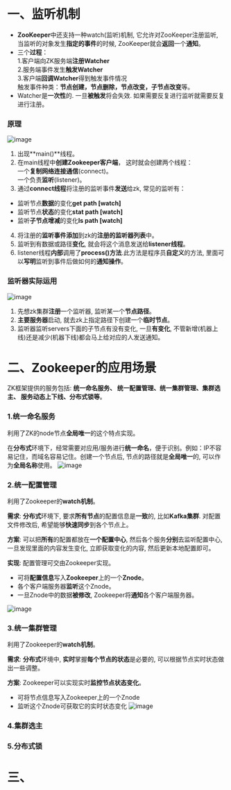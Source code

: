 # 一、监听机制
- **ZooKeeper**中还支持一种watch(监听)机制, 它允许对ZooKeeper注册监听, 当监听的对象发生**指定的事件**的时候, ZooKeeper就会**返回**一个**通知**。
- 三个**过程**：  
1.客户端向ZK服务端**注册Watcher**  
2.服务端事件发生**触发Watcher**  
3.客户端**回调Watcher**得到触发事件情况  
触发事件种类：**节点创建，节点删除，节点改变，子节点改变**等。
- Watcher是**一次性**的. 一旦**被触发**将会失效. 如果需要反复进行监听就需要反复进行注册。

### 原理
![image](https://img-blog.csdnimg.cn/20210822135531939.png?x-oss-process=image/watermark,type_ZmFuZ3poZW5naGVpdGk,shadow_10,text_aHR0cHM6Ly9ibG9nLmNzZG4ubmV0L20wXzU3NjY4MDQw,size_16,color_FFFFFF,t_70)
1. 出现**main()**线程。
2. 在main线程中**创建Zookeeper客户端**， 这时就会创建两个线程：  
一个**复制网络连接通信**(connect)。  
一个负责**监听**(listener)。
3. 通过**connect线程**将注册的监听事件**发送**给zk, 常见的监听有：
- 监听节点**数据**的变化**get path [watch]**
- 监听节点**状态**的变化**stat path [watch]**
- 监听**子节点增减**的变化**ls path [watch]**
4. 将注册的**监听事件添加**到zk的**注册的监听器列表**中。
5. 监听到有数据或路径**变化**, 就会将这个消息发送给**listener线程**。
6. listener线程**内部**调用了**process()方法**.此方法是程序员**自定义**的方法, 里面可以**写明**监听到事件后做如何的**通知操作**。

### 监听器实际运用
![image](http://m.qpic.cn/psc?/V51l0rcS20UiU61WKyG44Mc0pk23AOpL/bqQfVz5yrrGYSXMvKr.cqRsO0GbyIrTnfvPutZtzuoCmS6pHH*6j1riq3VBZvJjCToIDbb4ZzAUASBaY2mn8UAmw5fp0W8vHFro7gQQcZCI!/b&bo=*wTyAgAAAAADByk!&rf=viewer_4)
1. 先想zk集群**注册**一个监听器, 监听某一个**节点路径**。
2. **主要服务器**启动, 就去zk上指定路径下创建一个**临时节点**。
3. 监听器监听servers下面的子节点有没有变化, 一旦**有变化**, 不管新增(机器上线)还是减少(机器下线)都会马上给对应的人发送通知。

# 二、Zookeeper的应用场景
ZK框架提供的服务包括: **统一命名服务、 统一配置管理、统一集群管理、集群选主、 服务动态上下线、分布式锁等**。 

### 1.统一命名服务
利用了ZK的node节点**全局唯一**的这个特点实现。

在**分布式**环境下，经常需要对应用/服务进行**统一命名**，便于识别。例如：IP不容易记住，而域名容易记住。创建一个节点后, 节点的路径就是**全局唯一**的, 可以作为**全局名称**使用。 
![image](http://m.qpic.cn/psc?/V51l0rcS20UiU61WKyG44Mc0pk23AOpL/bqQfVz5yrrGYSXMvKr.cqUt*AvGQyj61sPOYTwYYzYrKFnNM5vXIYnjSfKZm3gj6CTGjbc7UbgooHa7BI9fbkWZkfP6oZKHrd2zJBUwhO*8!/b&bo=*wTyAgAAAAADByk!&rf=viewer_4)

### 2.统一配置管理
利用了Zookeeper的**watch机制**。

**需求**: **分布式**环境下, 要求**所有节点**的配置信息是**一致**的, 比如**Kafka集群**. 对配置文件修改后, 希望能够**快速同步**到各个节点上。

**方案**: 可以把**所有**的配置都放在**一个配置中心**, 然后各个服务**分别**去监听配置中心, 一旦发现里面的内容发生变化, 立即获取变化的内容, 然后更新本地配置即可。

**实现**: 配置管理可交由Zookeeper实现。
- 可将**配置信息**写入**Zookeeper**上的一个**Znode**。
- 各个客户端服务器**监听**这个Znode。
- 一旦Znode中的数据**被修改**, Zookeeper将**通知**各个客户端服务器。

![image](http://a1.qpic.cn/psc?/V51l0rcS20UiU61WKyG44Mc0pk23AOpL/bqQfVz5yrrGYSXMvKr.cqcCuNKeVN4yvoW.*oBietgi.NGK77gIAwdu5EosSFap6vvraEuA8s24BjBpJT6Vu7rh93.bKpyrXovVTjen3yhA!/b&ek=1&kp=1&pt=0&bo=*wTyAgAAAAADFzk!&tl=1&vuin=515667400&tm=1655902800&dis_t=1655903339&dis_k=2387623fea301c5ef19168cf95b4ad30&sce=60-1-1&rf=viewer_4)

### 3.统一集群管理
利用了Zookeeper的**watch机制**。

**需求**: **分布式**环境中, **实时**掌握**每个节点的状态**是必要的, 可以根据节点实时状态做出一些调整。

**方案**: Zookeeper可以实现实时**监控节点状态变化**。
- 可将节点信息写入Zookeeper上的一个Znode
- 监听这个Znode可获取它的实时状态变化
![image](http://m.qpic.cn/psc?/V51l0rcS20UiU61WKyG44Mc0pk23AOpL/bqQfVz5yrrGYSXMvKr.cqeoHC0c20AHxHJ8SS5*SAtGTdTBoO4fIRLLkTyfoGdYz*66C.Jjq.758m50Don1KwYgqi8ZgETnpmNG0G2PTTCs!/b&bo=*wTyAgAAAAADByk!&rf=viewer_4)

### 4.集群选主

### 5.分布式锁

# 三、
